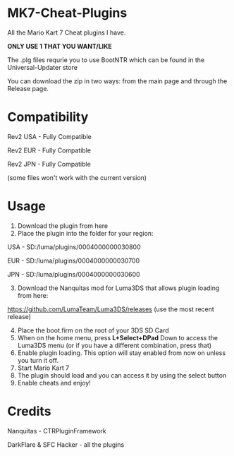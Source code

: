 # MK7-Cheat-Plugins
All the Mario Kart 7 Cheat plugins I have.

**ONLY USE 1 THAT YOU WANT/LIKE**

The .plg files requrie you to use BootNTR which can be found in the Universal-Updater store

You can download the zip in two ways: from the main page and through the Release page.

# Compatibility
Rev2 USA - Fully Compatible

Rev2 EUR - Fully Compatible

Rev2 JPN - Fully Compatible

(some files won't work with the current version)

# Usage
1. Download the plugin from here
2. Place the plugin into the folder for your region:

USA - SD:/luma/plugins/0004000000030800

EUR - SD:/luma/plugins/0004000000030700

JPN - SD:/luma/plugins/0004000000030600

3. Download the Nanquitas mod for Luma3DS that allows plugin loading from here: 

https://github.com/LumaTeam/Luma3DS/releases (use the most recent release)

4. Place the boot.firm on the root of your 3DS SD Card
5. When on the home menu, press **L+Select+DPad** Down to access the Luma3DS menu (or if you have a different combination, press that)
6. Enable plugin loading. This option will stay enabled from now on unless you turn it off.
7. Start Mario Kart 7
8. The plugin should load and you can access it by using the select button
9. Enable cheats and enjoy!

# Credits
Nanquitas - CTRPluginFramework

DarkFlare &amp; SFC Hacker - all the plugins
